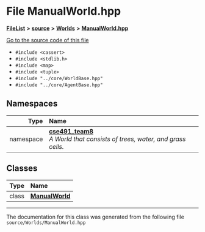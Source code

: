 

# File ManualWorld.hpp



[**FileList**](files.md) **>** [**source**](dir_b2f33c71d4aa5e7af42a1ca61ff5af1b.md) **>** [**Worlds**](dir_9813a27ecb6dbdc5ed22cda8cf865019.md) **>** [**ManualWorld.hpp**](_manual_world_8hpp.md)

[Go to the source code of this file](_manual_world_8hpp_source.md)



* `#include <cassert>`
* `#include <stdlib.h>`
* `#include <map>`
* `#include <tuple>`
* `#include "../core/WorldBase.hpp"`
* `#include "../core/AgentBase.hpp"`













## Namespaces

| Type | Name |
| ---: | :--- |
| namespace | [**cse491\_team8**](namespacecse491__team8.md) <br>_A World that consists of trees, water, and grass cells._  |


## Classes

| Type | Name |
| ---: | :--- |
| class | [**ManualWorld**](classcse491__team8_1_1_manual_world.md) <br> |



















































------------------------------
The documentation for this class was generated from the following file `source/Worlds/ManualWorld.hpp`

